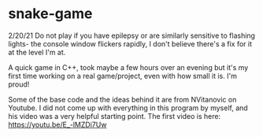 # snake-game
2/20/21
Do not play if you have epilepsy or are similarly sensitive to flashing lights- the console window flickers rapidly, I don't believe there's a fix for it at the level I'm at.

A quick game in C++, took maybe a few hours over an evening but it's my first time working on a real game/project, even with how small it is. I'm proud!

Some of the base code and the ideas behind it are from NVitanovic on Youtube. I did not come up with everything in this program by myself, and his video was a very helpful starting point.
The first video is here: https://youtu.be/E_-lMZDi7Uw
